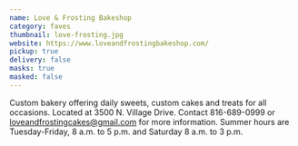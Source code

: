 ```yaml
---
name: Love & Frosting Bakeshop
category: faves
thumbnail: love-frosting.jpg
website: https://www.loveandfrostingbakeshop.com/
pickup: true
delivery: false
masks: true
masked: false
---
```

C﻿ustom bakery offering daily sweets, custom cakes and treats for all occasions. Located at 3500 N. Village Drive. Contact 816-689-0999 or loveandfrostingcakes@gmail.com for more information. Summer hours are Tuesday-Friday, 8 a.m. to 5 p.m. and Saturday 8 a.m. to 3 p.m.
